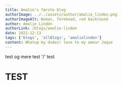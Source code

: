 ```yaml
---
title: Amalie's første blog
authorImage: ../../assets/author/amalie_linden.png
authorImageAlt: Woman, forehead, red backround
author: Amalie Lindén
authorLink: /blogs/amalie-linden
date: 2021-12-13
tags: ['blogs', 'allBlogs', 'amalielinden']
content: Whatup my dudes! love to my amour Jaque
---
```

test og mere test '/' test <h1>TEST</h1>